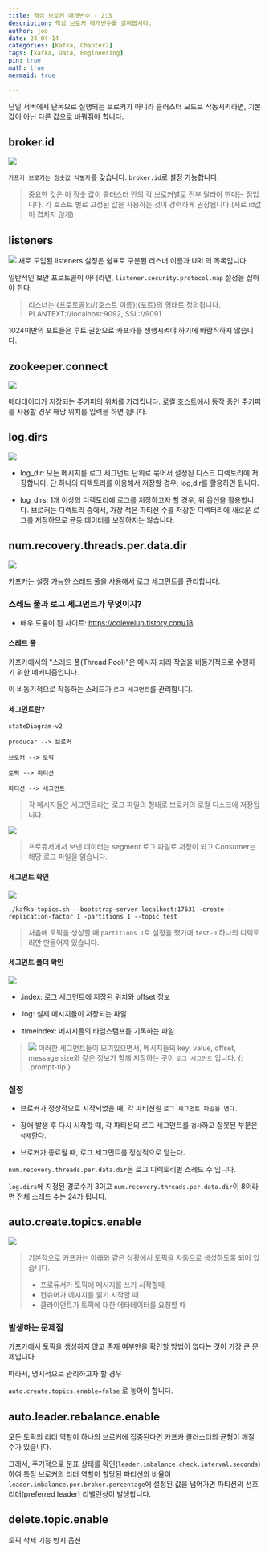 ```yaml
---
title: 핵심 브로커 매개변수 - 2:3
description: 핵심 브로커 매개변수를 살펴봅시다.
author: joo
date: 24-04-14
categories: [Kafka, Chapter2]
tags: [kafka, Data, Engineering]
pin: true
math: true
mermaid: true

---
```


단일 서버에서 단독으로 실행되는 브로커가 아니라 클러스터 모드로 작동시키라면, 기본 값이 아닌 다른 값으로 바꿔줘야 합니다.

## broker.id
![](https://jwjinn.github.io/assets/img/kafka/2024-04-16-14-56-48.png)

`카프카 브로커는 정숫값 식별자`를 갖습니다. `broker.id`로 설정 가능합니다.
> 중요한 것은 이 정숫 값이 클러스터 안의 각 브로커별로 전부 달라야 한다는 점입니다.
각 호스트 별로 고정된 값을 사용하는 것이 강력하게 권장됩니다.(서로 id값이 겹치지 않게)

## listeners
![](https://jwjinn.github.io/assets/img/kafka/2024-04-16-14-58-03.png)
새로 도입된 listeners 설정은 쉼표로 구분된 리스너 이름과 URL의 목록입니다.

일반적인 보안 프로토콜이 아니라면, `listener.security.protocol.map` 설정을 잡아야 한다.

> 리스너는 {프로토콜}://{호스트 이름}:{포트}의 형태로 정의됩니다.
PLANTEXT://localhost:9092, SSL://9091

1024미만의 포트들은 루트 권한으로 카프카를 생행시켜야 하기에 바람직하지 않습니다.

## zookeeper.connect
![](https://jwjinn.github.io/assets/img/kafka/2024-04-16-14-58-24.png)

메타데이터가 저장되는 주키퍼의 위치를 가리킵니다.
로컬 호스트에서 동작 중인 주키퍼를 사용할 경우 해당 위치를 입력을 하면 됩니다.

## log.dirs
![](https://jwjinn.github.io/assets/img/kafka/2024-04-16-15-02-42.png)

- log_dir: 모든 메시지를 로그 세그먼트 단위로 묶어서 설정된 디스크 디렉토리에 저장합니다.
단  하나의 디렉토리를 이용해서 저장할 경우, log,dir를 활용하면 됩니다.

- log_dirs: 1개 이상의 디렉토리에 로그를 저장하고자 할 경우, 위 옵션을 활용합니다.
브로커는 디렉토리 중에서, 가장 적은 파티션 수를 저장한 디렉터리에 새로운 로그를 저장하므로 균등 데이터를 보장하지는 않습니다.

## num.recovery.threads.per.data.dir
![](https://jwjinn.github.io/assets/img/kafka/2024-04-16-15-26-50.png)

카프카는 설정 가능한 스레드 풀을 사용해서 로그 세그먼트를 관리합니다.

### 스레드 풀과 로그 세그먼트가 무엇이지?
- 매우 도움이 된 사이트: https://colevelup.tistory.com/18

#### 스레드 풀
카프카에서의 "스레드 풀(Thread Pool)"은 메시지 처리 작업을 비동기적으로 수행하기 위한 메커니즘입니다.

이 비동기적으로 작동하는 스레드가 `로그 세그먼트`를 관리합니다.

#### 세그먼트란?

```mermaid
stateDiagram-v2

producer --> 브로커

브로커 --> 토픽 

토픽 --> 파티션

파티션 --> 세그먼트
```
> 각 메시지들은 세그먼트라는 로그 파일의 형태로 브로커의 로컬 디스크에 저장됩니다.

![](https://jwjinn.github.io/assets/img/kafka/2024-04-17-14-32-03.png)
> 프로듀서에서 보낸 데이터는 segment 로그 파일로 저장이 되고 Consumer는 해당 로그 파일을 읽습니다.

#### 세그먼트 확인
![](https://jwjinn.github.io/assets/img/kafka/2024-04-17-14-35-10.png)


```shell
./kafka-topics.sh --bootstrap-server localhost:17631 -create -replication-factor 1 -partitions 1 --topic test

```
> 처음에 토픽을 생성할 때 `partitions 1`로 설정을 했기에 `test-0` 하나의 디렉토리만 만들어져 있습니다.

#### 세그먼트 폴더 확인
![](https://jwjinn.github.io/assets/img/kafka/2024-04-17-14-50-04.png)

- .index: 로그 세그먼트에 저장된 위치와 offset 정보

- .log: 실제 메시지들이 저장되는 파일

- .timeindex: 메시지들의 타임스탬프를 기록하는 파일

> ![](https://jwjinn.github.io/assets/img/kafka/2024-04-17-14-54-09.png)
이러한 세그먼트들이 모여있으면서, 메시지들의 key, value, offset, message size와 같은 정보가 함께 저장하는 곳이 `로그 세그먼트` 입니다.
{: .prompt-tip }


### 설정

- 브로커가 정상적으로 시작되었을 때, 각 파티션읠 `로그 세그먼트 파일을 연다.`

- 장애 발생 후 다시 시작할 때, 각 파티션의 로그 세그먼트를 `검사`하고 잘못된 부분은 `삭제`한다.

- 브로커가 종료될 때, 로그 세그먼트를 정상적으로 닫는다.

`num.recovery.threads.per.data.dir`은 로그 디렉토리별 스레드 수 입니다.

`log.dirs`에 지정된 경로수가 3이고 `num.recovery.threads.per.data.dir`이 8이라면 전체 스레드 수는 24가 됩니다.

## auto.create.topics.enable
![](https://jwjinn.github.io/assets/img/kafka/2024-04-17-15-12-47.png)

> 기본적으로 카프카는 아래와 같은 상황에서 토픽을 자동으로 생성하도록 되어 있습니다.
> - 프로듀서가 토픽에 메시지를 쓰기 시작할때
> - 컨슈머가 메시지를 읽기 시작할 때
> - 클라이언트가 토픽에 대한 메타데이터를 요청할 때

### 발생하는 문제점
카프카에서 토픽을 생성하지 않고 존재 여부만을 확인할 방법이 없다는 것이 가장 큰 문제입니다.

따라서, 명시적으로 관리하고자 할 경우

`auto.create.topics.enable=false` 로 놓아야 합니다.

## auto.leader.rebalance.enable
모든 토픽의 리더 역할이 하나의 브로커에 집중된다면 카프카 클러스터의 균형이 깨질 수가 있습니다.

그래서, 주기적으로 분표 상태를 확인(`leader.imbalance.check.interval.seconds`)하여 특정 브로커의 리더 역할이 할당된 파티션의 비율이 `leader.imbalance.per.broker.percentage`에 설정된 값을 넘어가면 파티션의 선호 리더(preferred leader) 리밸런싱이 발생합니다.

## delete.topic.enable
토픽 삭제 기능 방지 옵션


